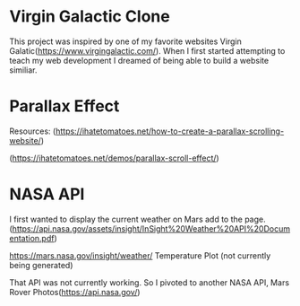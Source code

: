 # Virgin Galactic Clone
This project was inspired by one of my favorite websites Virgin Galatic(https://www.virgingalactic.com/). When I first started attempting to teach my web development I dreamed of being able to build a website similiar.

# Parallax Effect
Resources:
(https://ihatetomatoes.net/how-to-create-a-parallax-scrolling-website/)

(https://ihatetomatoes.net/demos/parallax-scroll-effect/)


# NASA API
I first wanted to display the current weather on Mars add to the page.
(https://api.nasa.gov/assets/insight/InSight%20Weather%20API%20Documentation.pdf)

https://mars.nasa.gov/insight/weather/
Temperature Plot (not currently being generated)

That API was not currently working. So I pivoted to another NASA API, Mars Rover Photos(https://api.nasa.gov/)

